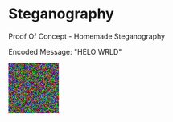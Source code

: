 # Steganography
Proof Of Concept - Homemade Steganography

Encoded Message: "HELO WRLD"

!["Proof Of Concept"](https://github.com/AaClay/Steganography/blob/main/test.png)
